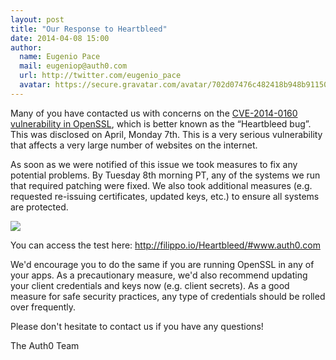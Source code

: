 ```yaml
---
layout: post
title: "Our Response to Heartbleed"
date: 2014-04-08 15:00
author:
  name: Eugenio Pace
  mail: eugeniop@auth0.com
  url: http://twitter.com/eugenio_pace
  avatar: https://secure.gravatar.com/avatar/702d07476c482418b948b911504137a5?s=60
---
```


Many of you have contacted us with concerns on the [CVE-2014-0160 vulnerability in OpenSSL](https://www.openssl.org/news/secadv_20140407.txt), which is better known as the “Heartbleed bug”. This was disclosed on April, Monday 7th. This is a very serious vulnerability that affects a very large number of websites on the internet.

<!-- more -->

As soon as we were notified of this issue we took measures to fix any potential problems. By Tuesday 8th morning PT, any of the systems we run that required patching were fixed. We also took additional measures (e.g. requested re-issuing certificates, updated keys, etc.) to ensure all systems are protected.

![](http://puu.sh/81qsu.png)

You can access the test here: http://filippo.io/Heartbleed/#www.auth0.com

We'd encourage you to do the same if you are running OpenSSL in any of your apps. As a precautionary measure, we'd also recommend updating your client credentials and keys now (e.g. client secrets). As a good measure for safe security practices, any type of credentials should be rolled over frequently.

Please don't hesitate to contact us if you have any questions!

The Auth0 Team
